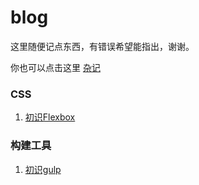 # blog

这里随便记点东西，有错误希望能指出，谢谢。    

你也可以点击这里 [杂记](http://huahua-chen.coding.me)

### CSS

1. [初识Flexbox](https://github.com/Huahua-Chen/blog/issues/2)


### 构建工具

1. [初识gulp](https://github.com/Huahua-Chen/blog/issues/1)


